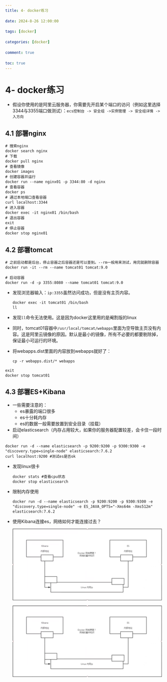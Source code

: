 ```yaml
---
title: 4- docker练习

date: 2024-8-26 12:00:00

tags: [docker]

categories: [docker]

comment: true

toc: true
---
```


#

<!--more-->

# 4- docker练习

- 假设你使用的是阿里云服务器，你需要先开启某个端口的访问（例如这里选择3344与3355端口做测试）：`ecs控制台 -> 安全组 ->实例管理 -> 安全组详情 -> 入方向 `

## 4.1 部署nginx

```shell
# 搜索nginx
docker search nginx
# 下载
docker pull nginx
# 查看镜像
docker images
# 创建容器并运行
docker run --name nginx01 -p 3344:80 -d nginx
# 查看容器
docker ps
# 通过本地端口查看容器
curl localhost:3344
# 进入容器
docker exec -it nginx01 /bin/bash
# 退出容器
exit
# 停止容器
docker stop nginx01
```



## 4.2 部署tomcat

```shell
# 之前启动都是后台，停止容器之后容器还是可以查到。--rm一般用来测试，用完就删除容器
docker run -it --rm --name tomcat01 tomcat:9.0

# 启动容器
docker run -d -p 3355:8080 --name tomcat01 tomcat:9.0
```

- 发现浏览器输入：`ip:3355`虽然访问成功，但是没有主页内容。

  ```shell
  docker exec -it tomcat01 /bin/bash
  ll
  ```

- 发现`ll`命令无法使用。这是因为docker这里用的是阉割版的linux
- 同时，tomcat01容器中`/usr/local/tomcat/webapps`里面为空导致主页没有内容。这是阿里云镜像的原因。默认是最小的镜像，所有不必要的都要剔除掉，保证最小可运行的环境。

- 将webapps.dist里面的内容放到webapps就好了：

  ```shell
  cp -r webapps.dist/* webapps
  ```

  

```shell
exit
docker stop tomcat01
```



## 4.3 部署ES+Kibana

- 一些需要注意的：
  - es暴露的端口很多
  - es十分耗内存
  - es的数据一般需要放置到安全目录（挂载）
- 启动elasticsearch（内存占用较大，如果你的服务器配置较差，会卡住一段时间）

```shell
docker run -d --name elasticsearch -p 9200:9200 -p 9300:9300 -e "discovery.type=single-node" elasticsearch:7.6.2
curl localhost:9200 #测试es是否ok
```

- 发现linux很卡

  ```shell
  docker stats #查看cpu状态
  docker stop elasticsearch
  ```

- 限制内存使用

  ```shell
  docker run -d --name elasticsearch -p 9200:9200 -p 9300:9300 -e "discovery.type=single-node" -e ES_JAVA_OPTS="-Xms64m -Xms512m" elasticsearch:7.6.2
  ```

- 使用Kibana连接es，网络如何才能连接过去？

  ![](../../../themes/yilia/source/img/docker/9.png)

  ![](img/docker/9.png)